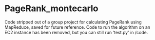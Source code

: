 PageRank_montecarlo
===================

Code stripped out of a group project for calculating PageRank using MapReduce, saved for future reference. Code to run the algorithm on an EC2 instance has been removed, but you can still run 'test.py' in /code.
